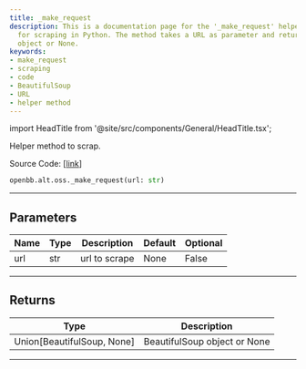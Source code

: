 ```yaml
---
title: _make_request
description: This is a documentation page for the '_make_request' helper method used
  for scraping in Python. The method takes a URL as parameter and returns a BeautifulSoup
  object or None.
keywords:
- make_request
- scraping
- code
- BeautifulSoup
- URL
- helper method
---
```


import HeadTitle from '@site/src/components/General/HeadTitle.tsx';

<HeadTitle title="alt.oss._make_request - Reference | OpenBB SDK Docs" />

Helper method to scrap.

Source Code: [[link](https://github.com/OpenBB-finance/OpenBBTerminal/tree/main/openbb_terminal/alternative/oss/runa_model.py#L67)]

```python wordwrap
openbb.alt.oss._make_request(url: str)
```

---

## Parameters

| Name | Type | Description | Default | Optional |
| ---- | ---- | ----------- | ------- | -------- |
| url | str | url to scrape | None | False |


---

## Returns

| Type | Description |
| ---- | ----------- |
| Union[BeautifulSoup, None] | BeautifulSoup object or None |
---

